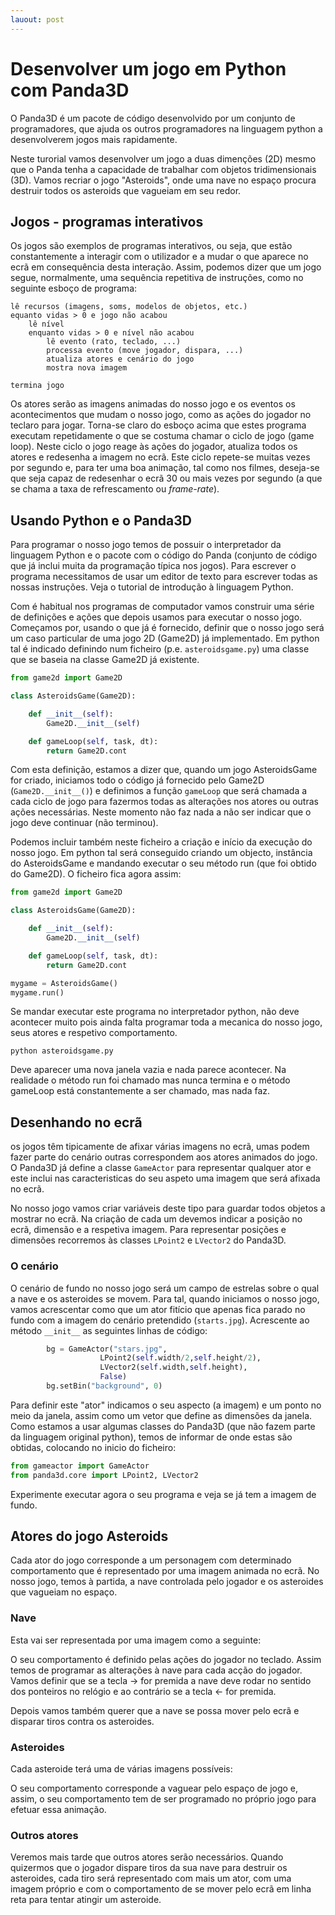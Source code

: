 ```yaml
---
lauout: post
---
```


# Desenvolver um jogo em Python com Panda3D

O Panda3D é um pacote de código desenvolvido por um conjunto de programadores, que ajuda os outros programadores na linguagem python a desenvolverem jogos mais rapidamente. 

Neste turorial vamos desenvolver um jogo a duas dimenções (2D) mesmo que o Panda tenha a capacidade de trabalhar com objetos tridimensionais (3D). Vamos recriar o jogo "Asteroids", onde uma nave no espaço procura destruir todos os asteroids que vagueiam em seu redor.



## Jogos - programas interativos

Os jogos são exemplos de programas interativos, ou seja, que estão constantemente a interagir com o utilizador e a mudar o que aparece no ecrã em consequência desta interação. Assim, podemos dizer que um jogo segue, normalmente, uma sequência repetitiva de instruções, como no seguinte esboço de programa:

    lê recursos (imagens, soms, modelos de objetos, etc.)
    equanto vidas > 0 e jogo não acabou
        lê nível
        enquanto vidas > 0 e nível não acabou 
            lê evento (rato, teclado, ...)
            processa evento (move jogador, dispara, ...)
            atualiza atores e cenário do jogo
            mostra nova imagem

    termina jogo

Os atores serão as imagens animadas do nosso jogo e os eventos os acontecimentos que mudam o nosso jogo, como as ações do jogador no teclaro para jogar. Torna-se claro do esboço acima que estes programa executam repetidamente o que se costuma chamar o ciclo de jogo (game loop). Neste ciclo o jogo reage às ações do jogador, atualiza todos os atores e redesenha a imagem no ecrã. Este ciclo repete-se muitas vezes por segundo e, para ter uma boa animação, tal como nos filmes, deseja-se que seja capaz de redesenhar o ecrã 30 ou mais vezes por segundo (a que se chama a taxa de refrescamento ou _frame-rate_).

## Usando Python e o Panda3D

Para programar o nosso jogo temos de possuir o interpretador da linguagem Python e o pacote com o código do Panda (conjunto de código que já inclui muita da programação típica nos jogos). Para escrever o programa necessitamos de usar um editor de texto para escrever todas as nossas instruções. Veja o tutorial de introdução à linguagem Python.

Com é habitual nos programas de computador vamos construir uma série de definições e ações que depois usamos para executar o nosso jogo. Começamos por, usando o que já é fornecido, definir que o nosso jogo será um caso particular de uma jogo 2D (Game2D) já implementado. Em python tal é indicado definindo num ficheiro (p.e. `asteroidsgame.py`) uma classe que se baseia na classe Game2D já existente.

```python
from game2d import Game2D

class AsteroidsGame(Game2D):

    def __init__(self):
        Game2D.__init__(self)

    def gameLoop(self, task, dt):
        return Game2D.cont
```

Com esta definição, estamos a dizer que, quando um jogo AsteroidsGame for criado, iniciamos todo o código já fornecido pelo Game2D (`Game2D.__init__()`) e definimos a função `gameLoop` que será chamada a cada ciclo de jogo para fazermos todas as alterações nos atores ou outras ações necessárias. Neste momento não faz nada a não ser indicar que o jogo deve continuar (não terminou).

Podemos incluir também neste ficheiro a criação e início da execução do nosso jogo. Em python tal será conseguido criando um objecto, instância do AsteroidsGame e mandando executar o seu método run (que foi obtido do Game2D). O ficheiro fica agora assim:

```python
from game2d import Game2D

class AsteroidsGame(Game2D):

    def __init__(self):
        Game2D.__init__(self)

    def gameLoop(self, task, dt):
        return Game2D.cont

mygame = AsteroidsGame()
mygame.run()
```

Se mandar executar este programa no interpretador python, não deve acontecer muito pois ainda falta programar toda a mecanica do nosso jogo, seus atores e respetivo comportamento.

    python asteroidsgame.py

Deve aparecer uma nova janela vazia e nada parece acontecer. Na realidade o método run foi chamado mas nunca termina e o método gameLoop está constantemente a ser chamado, mas nada faz.


## Desenhando no ecrã

os jogos têm tipicamente de afixar várias imagens no ecrã, umas podem fazer parte do cenário outras correspondem aos atores animados do jogo. O Panda3D já define a classe `GameActor` para representar qualquer ator e este inclui nas caracteristicas do seu aspeto uma imagem que será afixada no ecrã.

No nosso jogo vamos criar variáveis deste tipo para guardar todos objetos a mostrar no ecrã. Na criação de cada um devemos indicar a posição no ecrã, dimensão e a respetiva imagem. Para representar posições e dimensões recorremos às classes `LPoint2` e `LVector2` do Panda3D. 

### O cenário

O cenário de fundo no nosso jogo será um campo de estrelas sobre o qual a nave e os asteroides se movem. Para tal, quando iniciamos o nosso jogo, vamos acrescentar como que um ator fitício que apenas fica parado no fundo com a imagem do cenário pretendido (`starts.jpg`). Acrescente ao método `__init__` as seguintes linhas de código:

```python
        bg = GameActor("stars.jpg", 
                    LPoint2(self.width/2,self.height/2), 
                    LVector2(self.width,self.height),
                    False)
        bg.setBin("background", 0)
```
Para definir este "ator" indicamos o seu aspecto (a imagem) e um ponto no meio da janela, assim como um vetor que define as dimensões da janela. Como estamos a usar algumas classes do Panda3D (que não fazem parte da linguagem original python), temos de informar de onde estas são obtidas, colocando no inicio do ficheiro:

```python
from gameactor import GameActor
from panda3d.core import LPoint2, LVector2
```

Experimente executar agora o seu programa e veja se já tem a imagem de fundo.


## Atores do jogo Asteroids

Cada ator do jogo corresponde a um personagem com determinado comportamento que é representado por uma imagem animada no ecrã. No nosso jogo, temos à partida, a nave controlada pelo jogador e os asteroides que vagueiam no espaço.

### Nave

Esta vai ser representada por uma imagem como a seguinte:

O seu comportamento é definido pelas ações do jogador no teclado. Assim temos de programar as alterações à nave para cada acção do jogador. Vamos definir que se a tecla -> for premida a nave deve rodar no sentido dos ponteiros no relógio e ao contrário se a tecla <- for premida. 

Depois vamos também querer que a nave se possa mover pelo ecrã e disparar tiros contra os asteroides.

### Asteroides

Cada asteroide terá uma de várias imagens possíveis:

O seu comportamento corresponde a vaguear pelo espaço de jogo e, assim, o seu comportamento tem de ser programado no próprio jogo para efetuar essa animação.

### Outros atores

Veremos mais tarde que outros atores serão necessários. Quando quizermos que o jogador dispare tiros da sua nave para destruir os asteroides, cada tiro será representado com mais um ator, com uma imagem próprio e com o comportamento de se mover pelo ecrã em linha reta para tentar atingir um asteroide.




